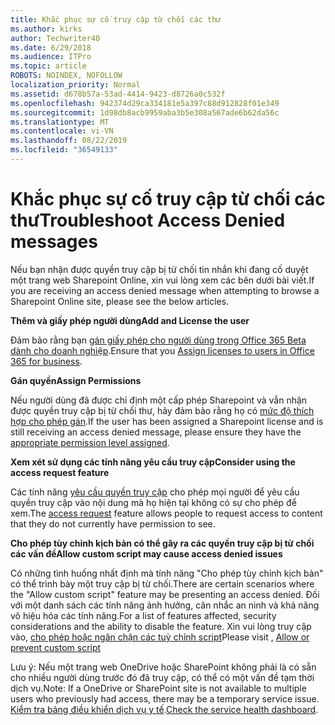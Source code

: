 ```yaml
---
title: Khắc phục sự cố truy cập từ chối các thư
ms.author: kirks
author: Techwriter40
ms.date: 6/29/2018
ms.audience: ITPro
ms.topic: article
ROBOTS: NOINDEX, NOFOLLOW
localization_priority: Normal
ms.assetid: d678b57a-53ad-4414-9423-d8726a0c532f
ms.openlocfilehash: 942374d29ca334181e5a397c88d912828f01e349
ms.sourcegitcommit: 1d98db8acb9959aba3b5e308a567ade6b62da56c
ms.translationtype: MT
ms.contentlocale: vi-VN
ms.lasthandoff: 08/22/2019
ms.locfileid: "36549133"
---
```

# <a name="troubleshoot-access-denied-messages"></a><span data-ttu-id="f1326-102">Khắc phục sự cố truy cập từ chối các thư</span><span class="sxs-lookup"><span data-stu-id="f1326-102">Troubleshoot Access Denied messages</span></span>

<span data-ttu-id="f1326-103">Nếu bạn nhận được quyền truy cập bị từ chối tin nhắn khi đang cố duyệt một trang web Sharepoint Online, xin vui lòng xem các bên dưới bài viết.</span><span class="sxs-lookup"><span data-stu-id="f1326-103">If you are receiving an access denied message when attempting to browse a Sharepoint Online site, please see the below articles.</span></span>

<span data-ttu-id="f1326-104">**Thêm và giấy phép người dùng**</span><span class="sxs-lookup"><span data-stu-id="f1326-104">**Add and License the user**</span></span>

<span data-ttu-id="f1326-105">Đảm bảo rằng bạn [gán giấy phép cho người dùng trong Office 365 Beta dành cho doanh nghiệp](https://docs.microsoft.com/office365/admin/subscriptions-and-billing/assign-licenses-to-users?view=o365-worldwide&amp;tabs=One).</span><span class="sxs-lookup"><span data-stu-id="f1326-105">Ensure that you [Assign licenses to users in Office 365 for business](https://docs.microsoft.com/office365/admin/subscriptions-and-billing/assign-licenses-to-users?view=o365-worldwide&amp;tabs=One).</span></span>

<span data-ttu-id="f1326-106">**Gán quyền**</span><span class="sxs-lookup"><span data-stu-id="f1326-106">**Assign Permissions**</span></span>

<span data-ttu-id="f1326-107">Nếu người dùng đã được chỉ định một cấp phép Sharepoint và vẫn nhận được quyền truy cập bị từ chối thư, hãy đảm bảo rằng họ có [mức độ thích hợp cho phép gán](https://docs.microsoft.com/sharepoint/understanding-permission-levels).</span><span class="sxs-lookup"><span data-stu-id="f1326-107">If the user has been assigned a Sharepoint license and is still receiving an access denied message, please ensure they have the [appropriate permission level assigned](https://docs.microsoft.com/sharepoint/understanding-permission-levels).</span></span>

<span data-ttu-id="f1326-108">**Xem xét sử dụng các tính năng yêu cầu truy cập**</span><span class="sxs-lookup"><span data-stu-id="f1326-108">**Consider using the access request feature**</span></span>

<span data-ttu-id="f1326-109">Các tính năng [yêu cầu quyền truy cập](https://support.office.com/article/Set-up-and-manage-access-requests-94B26E0B-2822-49D4-929A-8455698654B3) cho phép mọi người để yêu cầu quyền truy cập vào nội dung mà họ hiện tại không có sự cho phép để xem.</span><span class="sxs-lookup"><span data-stu-id="f1326-109">The [access request](https://support.office.com/article/Set-up-and-manage-access-requests-94B26E0B-2822-49D4-929A-8455698654B3) feature allows people to request access to content that they do not currently have permission to see.</span></span> 

<span data-ttu-id="f1326-110">**Cho phép tùy chỉnh kịch bản có thể gây ra các quyền truy cập bị từ chối các vấn đề**</span><span class="sxs-lookup"><span data-stu-id="f1326-110">**Allow custom script may cause access denied issues**</span></span>

<span data-ttu-id="f1326-111">Có những tình huống nhất định mà tính năng "Cho phép tùy chỉnh kịch bản" có thể trình bày một truy cập bị từ chối.</span><span class="sxs-lookup"><span data-stu-id="f1326-111">There are certain scenarios where the "Allow custom script" feature may be presenting an access denied.</span></span> <span data-ttu-id="f1326-112">Đối với một danh sách các tính năng ảnh hưởng, cân nhắc an ninh và khả năng vô hiệu hóa các tính năng.</span><span class="sxs-lookup"><span data-stu-id="f1326-112">For a list of features affected, security considerations and the ability to disable the feature.</span></span> <span data-ttu-id="f1326-113">Xin vui lòng truy cập vào, [cho phép hoặc ngăn chặn các tuỳ chỉnh script](https://docs.microsoft.com/sharepoint/allow-or-prevent-custom-script)</span><span class="sxs-lookup"><span data-stu-id="f1326-113">Please visit , [Allow or prevent custom script](https://docs.microsoft.com/sharepoint/allow-or-prevent-custom-script)</span></span>

<span data-ttu-id="f1326-114">Lưu ý: Nếu một trang web OneDrive hoặc SharePoint không phải là có sẵn cho nhiều người dùng trước đó đã truy cập, có thể có một vấn đề tạm thời dịch vụ.</span><span class="sxs-lookup"><span data-stu-id="f1326-114">Note: If a OneDrive or SharePoint site is not available to multiple users who previously had access, there may be a temporary service issue.</span></span> <span data-ttu-id="f1326-115">[Kiểm tra bảng điều khiển dịch vụ y tế](https://portal.office.com/adminportal/home#/servicehealth).</span><span class="sxs-lookup"><span data-stu-id="f1326-115">[Check the service health dashboard](https://portal.office.com/adminportal/home#/servicehealth).</span></span>


  

